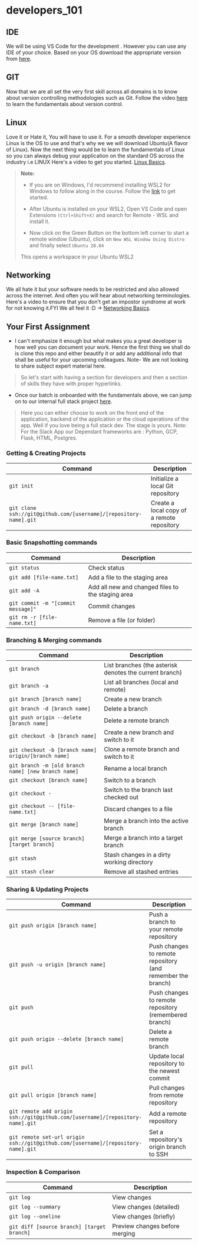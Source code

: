 # developers_101

## IDE
We will be using VS Code for the development . However you can use any IDE of your choice.
Based on your OS download the appropriate version from [here](https://code.visualstudio.com/download).

## GIT
Now that we are all set the very first skill across all domains is to know about version controlling methodologies such as Git.
Follow the video [here](https://www.youtube.com/watch?v=JN63v_czZqI) to learn the fundamentals about version control.

## Linux
Love it or Hate it, You will have to use it. For a smooth developer experience Linux is the OS to use and that's why we we will download Ubuntu(A flavor of Linux).
Now the next thing would be to learn the fundamentals of Linux so you can always debug your application on the standard OS across the industry i.e LINUX
Here's a video to get you started. [Linux Basics](https://www.youtube.com/watch?v=V1y-mbWM3B8).

>**Note:** 
>
>* If you are on Windows, I'd recommend installing WSL2 for Windows to follow along in the course. Follow the [link](https://ubuntu.com/tutorials/install-ubuntu-on-wsl2-on-windows-10#1-overview) to get started.
>
>* After Ubuntu is installed on your WSL2, Open VS Code and open Extensions `(Ctrl+Shift+X)` and search for Remote - WSL and install it.
>
>* Now click on the Green Button on the bottom left corner to start a remote window (Ubuntu), click on `New WSL Window Using Distro` and finally select `Ubuntu 20.04`
>
>This opens a workspace in your Ubuntu WSL2

## Networking
We all hate it but your software needs to be restricted and also allowed across the internet. And often you will hear about networking terminologies. Here's a video to ensure that you don't get an impostor syndrome at work for not knowing it.FYI We all feel it :D -> [Networking Basics](https://www.youtube.com/watch?v=OqsXzkXfwRw).

## Your First Assignment
- I can't emphasize it enough but what makes you a great developer is how well you can document your work. Hence the first thing we shall do is clone this repo and either beautify it or add any additional info that shall be useful for your upcoming colleagues. Note- We are not looking to share subject expert material here.
> So let's start with having a section for developers and then a section of skills they have with proper hyperlinks.
- Once our batch is onboarded with the fundamentals above, we can jump on to our internal full stack project [here](https://github.com/caxefaizan/slackapp).
> Here you can either choose to work on the front end of the application, backend of the application or the cloud operations of the app. Well if you love being a full stack dev. The stage is yours. Note: For the Slack App our Dependant frameworks are : Python, GCP, Flask, HTML, Postgres.




### Getting & Creating Projects

| Command | Description |
| ------- | ----------- |
| `git init` | Initialize a local Git repository |
| `git clone ssh://git@github.com/[username]/[repository-name].git` | Create a local copy of a remote repository |

### Basic Snapshotting commands

| Command | Description |
| ------- | ----------- |
| `git status` | Check status |
| `git add [file-name.txt]` | Add a file to the staging area |
| `git add -A` | Add all new and changed files to the staging area |
| `git commit -m "[commit message]"` | Commit changes |
| `git rm -r [file-name.txt]` | Remove a file (or folder) |

### Branching & Merging commands

| Command | Description |
| ------- | ----------- |
| `git branch` | List branches (the asterisk denotes the current branch) |
| `git branch -a` | List all branches (local and remote) |
| `git branch [branch name]` | Create a new branch |
| `git branch -d [branch name]` | Delete a branch |
| `git push origin --delete [branch name]` | Delete a remote branch |
| `git checkout -b [branch name]` | Create a new branch and switch to it |
| `git checkout -b [branch name] origin/[branch name]` | Clone a remote branch and switch to it |
| `git branch -m [old branch name] [new branch name]` | Rename a local branch |
| `git checkout [branch name]` | Switch to a branch |
| `git checkout -` | Switch to the branch last checked out |
| `git checkout -- [file-name.txt]` | Discard changes to a file |
| `git merge [branch name]` | Merge a branch into the active branch |
| `git merge [source branch] [target branch]` | Merge a branch into a target branch |
| `git stash` | Stash changes in a dirty working directory |
| `git stash clear` | Remove all stashed entries |

### Sharing & Updating Projects

| Command | Description |
| ------- | ----------- |
| `git push origin [branch name]` | Push a branch to your remote repository |
| `git push -u origin [branch name]` | Push changes to remote repository (and remember the branch) |
| `git push` | Push changes to remote repository (remembered branch) |
| `git push origin --delete [branch name]` | Delete a remote branch |
| `git pull` | Update local repository to the newest commit |
| `git pull origin [branch name]` | Pull changes from remote repository |
| `git remote add origin ssh://git@github.com/[username]/[repository-name].git` | Add a remote repository |
| `git remote set-url origin ssh://git@github.com/[username]/[repository-name].git` | Set a repository's origin branch to SSH |

### Inspection & Comparison

| Command | Description |
| ------- | ----------- |
| `git log` | View changes |
| `git log --summary` | View changes (detailed) |
| `git log --oneline` | View changes (briefly) |
| `git diff [source branch] [target branch]` | Preview changes before merging |



